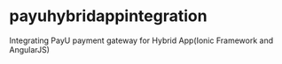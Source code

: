 # payuhybridappintegration
Integrating PayU payment gateway for Hybrid App(Ionic Framework and AngularJS)
